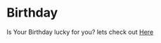 # Birthday

Is Your Birthday lucky for you? lets check out [Here](https://birthday-check-c09125.netlify.app/)
